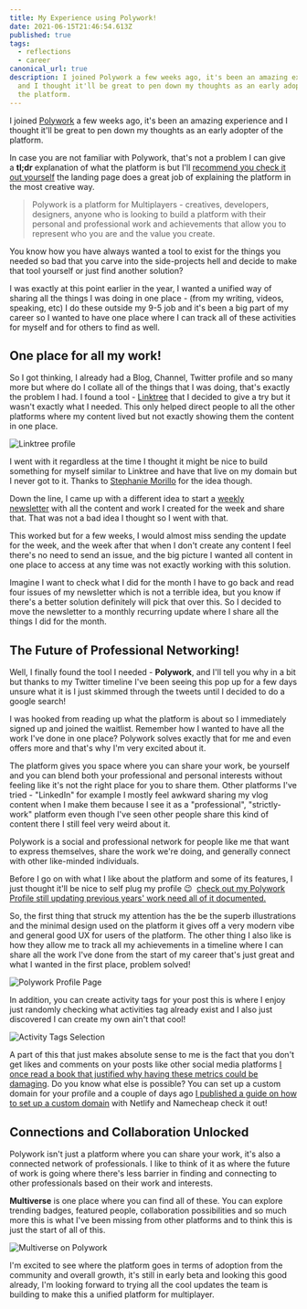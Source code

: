 ```yaml
---
title: My Experience using Polywork!
date: 2021-06-15T21:46:54.613Z
published: true
tags:
  - reflections
  - career
canonical_url: true
description: I joined Polywork a few weeks ago, it's been an amazing experience
  and I thought it'll be great to pen down my thoughts as an early adopter of
  the platform.
---
```

I joined [Polywork](https://www.polywork.com/) a few weeks ago, it's been an amazing experience and I thought it'll be great to pen down my thoughts as an early adopter of the platform.

In case you are not familiar with Polywork, that's not a problem I can give a **tl;dr** explanation of what the platform is but I'll [recommend you check it out yourself](https://www.polywork.com/) the landing page does a great job of explaining the platform in the most creative way.

> Polywork is a platform for Multiplayers - creatives, developers, designers, anyone who is looking to build a platform with their personal and professional work and achievements that allow you to represent who you are and the value you create.

You know how you have always wanted a tool to exist for the things you needed so bad that you carve into the side-projects hell and decide to make that tool yourself or just find another solution?

I was exactly at this point earlier in the year, I wanted a unified way of sharing all the things I was doing in one place - (from my writing, videos, speaking, etc) I do these outside my 9-5 job and it's been a big part of my career so I wanted to have one place where I can track all of these activities for myself and for others to find as well.

## One place for all my work!

So I got thinking, I already had a Blog, Channel, Twitter profile and so many more but where do I collate all of the things that I was doing, that's exactly the problem I had. I found a tool - [Linktree](https://linktr.ee/) that I decided to give a try but it wasn't exactly what I needed. This only helped direct people to all the other platforms where my content lived but not exactly showing them the content in one place.

![Linktree profile](/images/uploads/screenshot-2021-06-14-at-22.08.05.png)

I went with it regardless at the time I thought it might be nice to build something for myself similar to Linktree and have that live on my domain but I never got to it. Thanks to [Stephanie Morillo](https://twitter.com/radiomorillo) for the idea though.

Down the line, I came up with a different idea to start a [weekly newsletter](https://giftegwuenu.ck.page/a2acb01f99) with all the content and work I created for the week and share that. That was not a bad idea I thought so I went with that.

This worked but for a few weeks, I would almost miss sending the update for the week, and the week after that when I don't create any content I feel there's no need to send an issue, and the big picture I wanted all content in one place to access at any time was not exactly working with this solution.

Imagine I want to check what I did for the month I have to go back and read four issues of my newsletter which is not a terrible idea, but you know if there's a better solution definitely will pick that over this. So I decided to move the newsletter to a monthly recurring update where I share all the things I did for the month.

## The Future of Professional Networking!

Well, I finally found the tool I needed - **Polywork**, and I'll tell you why in a bit but thanks to my Twitter timeline I've been seeing this pop up for a few days unsure what it is I just skimmed through the tweets until I decided to do a google search!

I was hooked from reading up what the platform is about so I immediately signed up and joined the waitlist. Remember how I wanted to have all the work I've done in one place? Polywork solves exactly that for me and even offers more and that's why I'm very excited about it.

The platform gives you space where you can share your work, be yourself and you can blend both your professional and personal interests without feeling like it's not the right place for you to share them. Other platforms I've tried - "LinkedIn" for example I mostly feel awkward sharing my vlog content when I make them because I see it as a "professional", "strictly-work" platform even though I've seen other people share this kind of content there I still feel very weird about it.

Polywork is a social and professional network for people like me that want to express themselves, share the work we're doing, and generally connect with other like-minded individuals.

Before I go on with what I like about the platform and some of its features, I just thought it'll be nice to self plug my profile 😉  [check out my Polywork Profile still updating previous years' work need all of it documented.](https://timeline.giftegwuenu.com/)

So, the first thing that struck my attention has the be the superb illustrations and the minimal design used on the platform it gives off a very modern vibe and general good UX for users of the platform. The other thing I also like is how they allow me to track all my achievements in a timeline where I can share all the work I've done from the start of my career that's just great and what I wanted in the first place, problem solved!

![Polywork Profile Page](/images/uploads/screenshot-2021-06-14-at-23.09.41.png)

In addition, you can create activity tags for your post this is where I enjoy just randomly checking what activities tag already exist and I also just discovered I can create my own ain't that cool!

![Activity Tags Selection](/images/uploads/screenshot-2021-06-14-at-23.15.56.png)

A part of this that just makes absolute sense to me is the fact that you don't get likes and comments on your posts like other social media platforms [I once read a book that justified why having these metrics could be damaging](https://www.calnewport.com/books/digital-minimalism/). Do you know what else is possible? You can set up a custom domain for your profile and a couple of days ago [I published a guide on how to set up a custom domain](https://www.giftegwuenu.com/setup-sub-domain-on-polywork-with-netlify-namecheap/) with Netlify and Namecheap check it out!

## Connections and Collaboration Unlocked

Polywork isn't just a platform where you can share your work, it's also a connected network of professionals. I like to think of it as where the future of work is going where there's less barrier in finding and connecting to other professionals based on their work and interests.

**Multiverse** is one place where you can find all of these. You can explore trending badges, featured people, collaboration possibilities and so much more this is what I've been missing from other platforms and to think this is just the start of all of this.

![Multiverse on Polywork](/images/uploads/screenshot-2021-06-15-at-00.09.13.png)

I'm excited to see where the platform goes in terms of adoption from the community and overall growth, it's still in early beta and looking this good already, I'm looking forward to trying all the cool updates the team is building to make this a unified platform for multiplayer.